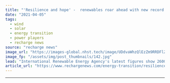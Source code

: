 ```yaml
---
title: "'Resilience and hope' -  renewables roar ahead with new record build-out -  Irena"
date: "2021-04-05"
tags: 
  - wind
  - solar
  - energy transition
  - power players
  - recharge news
source: "recharge news"
image_url: "https://images-global.nhst.tech/image/UDdvaWhzQlEzZm9RRDFlZUtyQTNUa2NwdVYwcndTVTJJaStJZnZuNTBIQT0=/nhst/binary/72e0457dc33f53ceccc91b6f5700d1ec"
image_fp: "/assets/img/post_thumbnails/142.jpg"
lead: "International Renewable Energy Agency's latest figures show 260GW of clean-energy plant added last year, almost 50% more than 2019"
article_url: "https://www.rechargenews.com/energy-transition/resilience-and-hope-renewables-roar-ahead-with-new-record-build-out-irena/2-1-990888"
---
```


---
